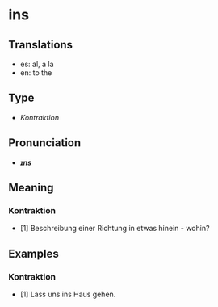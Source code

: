 # ins
## Translations
- es: al, a la
- en: to the
## Type
- _Kontraktion_
## Pronunciation
- **_[ɪns](https://commons.wikimedia.org/wiki/File:De-ins.ogg)_**
## Meaning
### Kontraktion
- [1] Beschreibung einer Richtung in etwas hinein - wohin?
## Examples
### Kontraktion
- [1] Lass uns ins Haus gehen.
